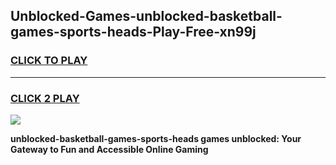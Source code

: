 
## Unblocked-Games-unblocked-basketball-games-sports-heads-Play-Free-xn99j
<h3>
<a href="https://premium76.site?title=unblocked-basketball-games-sports-heads&ref=23A">CLICK TO PLAY</a></h3>
<hr>

<h3>
<a href="https://premium76.site?title=unblocked-basketball-games-sports-heads&ref=23A">CLICK 2 PLAY</a>
  
</h3>

<a href="https://premium76.site?title=unblocked-basketball-games-sports-heads&ref=23A"><img src="https://clearcache.store/games.png"></a>


**unblocked-basketball-games-sports-heads games unblocked: Your Gateway to Fun and Accessible Online Gaming**
